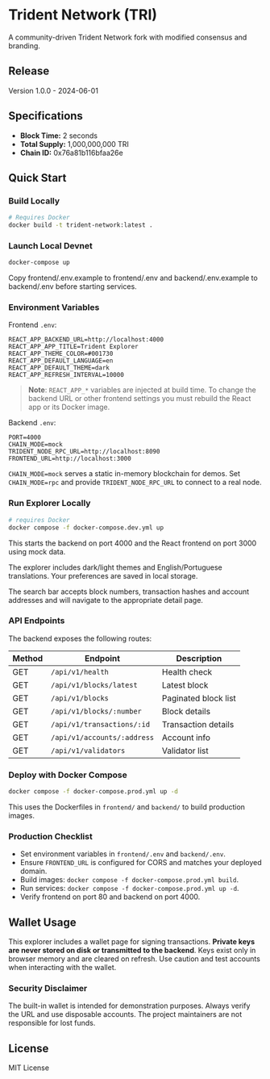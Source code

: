 # Trident Network (TRI)

A community-driven Trident Network fork with modified consensus and branding.
## Release

Version 1.0.0 - 2024-06-01


## Specifications
- **Block Time:** 2 seconds
- **Total Supply:** 1,000,000,000 TRI
- **Chain ID:** 0x76a81b116bfaa26e

## Quick Start

### Build Locally
```bash
# Requires Docker
docker build -t trident-network:latest .
```

### Launch Local Devnet
```bash
docker-compose up
```


Copy frontend/.env.example to frontend/.env and backend/.env.example to backend/.env before starting services.

### Environment Variables

Frontend `.env`:
```
REACT_APP_BACKEND_URL=http://localhost:4000
REACT_APP_APP_TITLE=Trident Explorer
REACT_APP_THEME_COLOR=#001730
REACT_APP_DEFAULT_LANGUAGE=en
REACT_APP_DEFAULT_THEME=dark
REACT_APP_REFRESH_INTERVAL=10000
```

> **Note**: `REACT_APP_*` variables are injected at build time. To change the backend
URL or other frontend settings you must rebuild the React app or its Docker image.

Backend `.env`:
```
PORT=4000
CHAIN_MODE=mock
TRIDENT_NODE_RPC_URL=http://localhost:8090
FRONTEND_URL=http://localhost:3000
```

`CHAIN_MODE=mock` serves a static in-memory blockchain for demos. Set
`CHAIN_MODE=rpc` and provide `TRIDENT_NODE_RPC_URL` to connect to a real node.

### Run Explorer Locally
```bash
# requires Docker
docker compose -f docker-compose.dev.yml up
```

This starts the backend on port 4000 and the React frontend on port 3000 using mock data.

The explorer includes dark/light themes and English/Portuguese translations. Your preferences are saved in local storage.

The search bar accepts block numbers, transaction hashes and account addresses and will navigate to the appropriate detail page.

### API Endpoints

The backend exposes the following routes:

| Method | Endpoint | Description |
| ------ | -------- | ----------- |
| GET | `/api/v1/health` | Health check |
| GET | `/api/v1/blocks/latest` | Latest block |
| GET | `/api/v1/blocks` | Paginated block list |
| GET | `/api/v1/blocks/:number` | Block details |
| GET | `/api/v1/transactions/:id` | Transaction details |
| GET | `/api/v1/accounts/:address` | Account info |
| GET | `/api/v1/validators` | Validator list |

### Deploy with Docker Compose
```bash
docker compose -f docker-compose.prod.yml up -d
```
This uses the Dockerfiles in `frontend/` and `backend/` to build production images.

### Production Checklist

- Set environment variables in `frontend/.env` and `backend/.env`.
- Ensure `FRONTEND_URL` is configured for CORS and matches your deployed domain.
- Build images: `docker compose -f docker-compose.prod.yml build`.
- Run services: `docker compose -f docker-compose.prod.yml up -d`.
- Verify frontend on port 80 and backend on port 4000.

## Wallet Usage
This explorer includes a wallet page for signing transactions. **Private keys are never stored on disk or transmitted to the backend**. Keys exist only in browser memory and are cleared on refresh. Use caution and test accounts when interacting with the wallet.

### Security Disclaimer
The built-in wallet is intended for demonstration purposes. Always verify the URL and use disposable accounts. The project maintainers are not responsible for lost funds.
 

## License

MIT License
